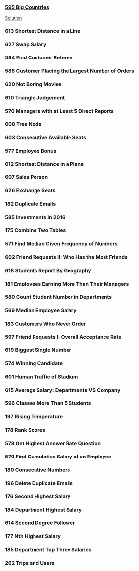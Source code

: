 ### [595	Big Countries](https://leetcode.com/problems/big-countries/description/)
[Solution](https://github.com/qw924/practicalSQL/blob/master/leetcode/595BigCountries.md)
### 613	Shortest Distance in a Line 
### 627	Swap Salary  
### 584	Find Customer Referee 
### 586	Customer Placing the Largest Number of Orders 
### 620	Not Boring Movies	
### 610	Triangle Judgement	
### 570	Managers with at Least 5 Direct Reports	
### 608	Tree Node	
### 603	Consecutive Available Seats	
### 577	Employee Bonus	
### 612	Shortest Distance in a Plane	
### 607	Sales Person	
### 626	Exchange Seats	
### 182	Duplicate Emails	
### 585	Investments in 2016	
### 175	Combine Two Tables	
### 571	Find Median Given Frequency of Numbers
### 602	Friend Requests II: Who Has the Most Friends	
### 618	Students Report By Geography
### 181	Employees Earning More Than Their Managers	
### 580	Count Student Number in Departments	
### 569	Median Employee Salary
### 183	Customers Who Never Order	
### 597	Friend Requests I: Overall Acceptance Rate	
### 619	Biggest Single Number	
### 574	Winning Candidate	
### 601	Human Traffic of Stadium
### 615	Average Salary: Departments VS Company
### 596	Classes More Than 5 Students	
### 197	Rising Temperature	
### 178	Rank Scores	
### 578	Get Highest Answer Rate Question	
### 579	Find Cumulative Salary of an Employee
### 180	Consecutive Numbers	
### 196	Delete Duplicate Emails	
### 176	Second Highest Salary	
### 184	Department Highest Salary	
### 614	Second Degree Follower	
### 177	Nth Highest Salary	
### 185	Department Top Three Salaries
### 262	Trips and Users 
